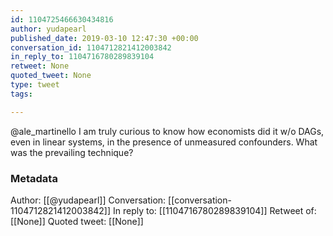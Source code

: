 ```yaml
---
id: 1104725466630434816
author: yudapearl
published_date: 2019-03-10 12:47:30 +00:00
conversation_id: 1104712821412003842
in_reply_to: 1104716780289839104
retweet: None
quoted_tweet: None
type: tweet
tags:

---
```


@ale_martinello I am truly curious to know how economists did it w/o DAGs, even in linear systems,
in the presence of unmeasured confounders. What was the prevailing technique?

### Metadata

Author: [[@yudapearl]]
Conversation: [[conversation-1104712821412003842]]
In reply to: [[1104716780289839104]]
Retweet of: [[None]]
Quoted tweet: [[None]]
